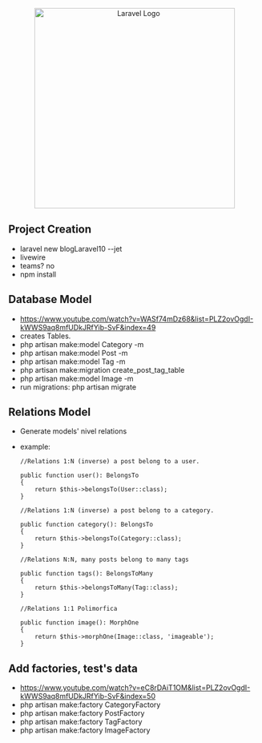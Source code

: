 <p align="center"><a href="https://laravel.com" target="_blank"><img src="https://raw.githubusercontent.com/laravel/art/master/logo-lockup/5%20SVG/2%20CMYK/1%20Full%20Color/laravel-logolockup-cmyk-red.svg" width="400" alt="Laravel Logo"></a></p>

## Project Creation

-   laravel new blogLaravel10 --jet
-   livewire
-   teams? no
-   npm install

## Database Model

-   https://www.youtube.com/watch?v=WASf74mDz68&list=PLZ2ovOgdI-kWWS9aq8mfUDkJRfYib-SvF&index=49
-   creates Tables.
-   php artisan make:model Category -m
-   php artisan make:model Post -m
-   php artisan make:model Tag -m
-   php artisan make:migration create_post_tag_table
-   php artisan make:model Image -m
-   run migrations: php artisan migrate

## Relations Model

-   Generate models' nivel relations
-   example:
    <br>

        //Relations 1:N (inverse) a post belong to a user.

        public function user(): BelongsTo
        {
            return $this->belongsTo(User::class);
        }

        //Relations 1:N (inverse) a post belong to a category.

        public function category(): BelongsTo
        {
            return $this->belongsTo(Category::class);
        }

        //Relations N:N, many posts belong to many tags

        public function tags(): BelongsToMany
        {
            return $this->belongsToMany(Tag::class);
        }

        //Relations 1:1 Polimorfica

        public function image(): MorphOne
        {
            return $this->morphOne(Image::class, 'imageable');
        }

## Add factories, test's data

-   https://www.youtube.com/watch?v=eC8rDAiT1OM&list=PLZ2ovOgdI-kWWS9aq8mfUDkJRfYib-SvF&index=50
-   php artisan make:factory CategoryFactory
-   php artisan make:factory PostFactory
-   php artisan make:factory TagFactory
-   php artisan make:factory ImageFactory
